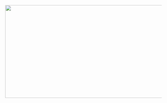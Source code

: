 <a href="https://www.gitanimals.org/en_US?utm_medium=image&utm_source=jeonghochan&utm_content=farm">
<img
  src="https://render.gitanimals.org/farms/jeonghochan"
  width="600"
  height="300"
/>
</a>
